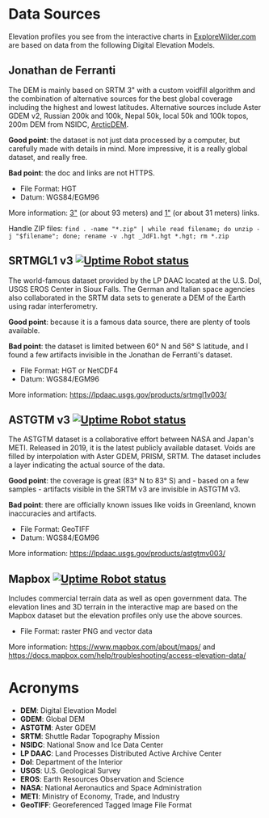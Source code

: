 # Data Sources

Elevation profiles you see from the interactive charts in [ExploreWilder.com](https://www.explorewilder.com) are based on data from the following Digital Elevation Models.

## Jonathan de Ferranti

The DEM is mainly based on SRTM 3" with a custom voidfill algorithm and the combination of alternative sources for the best global coverage including the highest and lowest latitudes. Alternative sources include Aster GDEM v2, Russian 200k and 100k, Nepal 50k, local 50k and 100k topos, 200m DEM from NSIDC, [ArcticDEM](https://www.pgc.umn.edu/data/arcticdem/).

**Good point**: the dataset is not just data processed by a computer, but carefully made with details in mind. More impressive, it is a really global dataset, and really free. 

**Bad point**: the doc and links are not HTTPS.

* File Format: HGT
* Datum: WGS84/EGM96

More information: [3"](http://viewfinderpanoramas.org/dem3.html) (or about 93 meters) and [1"](http://viewfinderpanoramas.org/dem1.html) (or about 31 meters) links.

Handle ZIP files: `find . -name "*.zip" | while read filename; do unzip -j "$filename"; done; rename -v .hgt _JdF1.hgt *.hgt; rm *.zip`

## SRTMGL1 v3 [![Uptime Robot status](https://img.shields.io/uptimerobot/status/m788629198-fb02c8547f60cd66a8245b6b)](https://stats.uptimerobot.com/3JW84TmQoB/788629198)

The world-famous dataset provided by the LP DAAC located at the U.S. DoI, USGS EROS Center in Sioux Falls. The German and Italian space agencies also collaborated in the SRTM data sets to generate a DEM of the Earth using radar interferometry.

**Good point**: because it is a famous data source, there are plenty of tools available.

**Bad point**: the dataset is limited between 60° N and 56° S latitude, and I found a few artifacts invisible in the Jonathan de Ferranti's dataset.

* File Format: HGT or NetCDF4
* Datum: WGS84/EGM96

More information: https://lpdaac.usgs.gov/products/srtmgl1v003/

## ASTGTM v3 [![Uptime Robot status](https://img.shields.io/uptimerobot/status/m788629198-fb02c8547f60cd66a8245b6b)](https://stats.uptimerobot.com/3JW84TmQoB/788629198)

The ASTGTM dataset is a collaborative effort between NASA and Japan's METI. Released in 2019, it is the latest publicly available dataset. Voids are filled by interpolation with Aster GDEM, PRISM, SRTM. The dataset includes a layer indicating the actual source of the data.

**Good point**: the coverage is great (83° N to 83° S) and - based on a few samples - artifacts visible in the SRTM v3 are invisible in ASTGTM v3.

**Bad point**: there are officially known issues like voids in Greenland, known inaccuracies and artifacts.

* File Format: GeoTIFF
* Datum: WGS84/EGM96

More information: https://lpdaac.usgs.gov/products/astgtmv003/

## Mapbox [![Uptime Robot status](https://img.shields.io/uptimerobot/status/m788439767-405f52c193c27cdc11835ebd)](https://stats.uptimerobot.com/3JW84TmQoB/788439767)

Includes commercial terrain data as well as open government data. The elevation lines and 3D terrain in the interactive map are based on the Mapbox dataset but the elevation profiles only use the above sources.

* File Format: raster PNG and vector data

More information: https://www.mapbox.com/about/maps/ and https://docs.mapbox.com/help/troubleshooting/access-elevation-data/

# Acronyms

* **DEM**: Digital Elevation Model
* **GDEM**: Global DEM
* **ASTGTM**: Aster GDEM
* **SRTM**: Shuttle Radar Topography Mission
* **NSIDC**: National Snow and Ice Data Center
* **LP DAAC**: Land Processes Distributed Active Archive Center
* **DoI**: Department of the Interior
* **USGS**: U.S. Geological Survey
* **EROS**: Earth Resources Observation and Science
* **NASA**: National Aeronautics and Space Administration
* **METI**: Ministry of Economy, Trade, and Industry
* **GeoTIFF**: Georeferenced Tagged Image File Format
